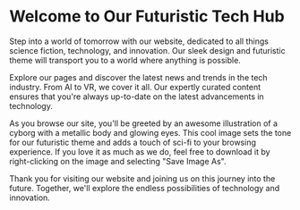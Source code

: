<!--font:Poppins-->

# Welcome to Our Futuristic Tech Hub

Step into a world of tomorrow with our website, dedicated to all things science fiction, technology, and innovation. Our sleek design and futuristic theme will transport you to a world where anything is possible.

Explore our pages and discover the latest news and trends in the tech industry. From AI to VR, we cover it all. Our expertly curated content ensures that you're always up-to-date on the latest advancements in technology.

As you browse our site, you'll be greeted by an awesome illustration of a cyborg with a metallic body and glowing eyes. This cool image sets the tone for our futuristic theme and adds a touch of sci-fi to your browsing experience. If you love it as much as we do, feel free to download it by right-clicking on the image and selecting "Save Image As".

Thank you for visiting our website and joining us on this journey into the future. Together, we'll explore the endless possibilities of technology and innovation.

<!--

Write me markdown content of website with wallpaper:

"An illustration of a cyborg with a metallic body and glowing eyes"

The header of the page should not be copy of the text but rather a real content of the website which is using this wallpaper.


---


# Cyborg Illustration Wallpaper

Welcome to our website featuring an awesome illustration of a cyborg with a metallic body and glowing eyes. This wallpaper is perfect for anyone who loves science fiction and futuristic themes.

To download this wallpaper, simply right-click on the image and select "Save Image As". You can then set it as your desktop background or use it for any other personal use.

We hope you enjoy this cool cyborg illustration and make sure to check out our other wallpapers for more amazing designs.


---


Heading should not include word "wallpaper". The website should not be about the wallpaper itself, wallpaper is just a related background, rewrite whole content.


---


# Welcome to our Futuristic World

Step into the future with our latest website design featuring an illustration of a cyborg with a metallic body and glowing eyes. Our website is perfect for anyone who loves science fiction, technology, and futuristic themes.

Explore our pages and discover the latest news and trends in the world of technology and innovation. From artificial intelligence to virtual reality, we cover it all. 

As you browse our site, enjoy the cool cyborg illustration as a background that sets the tone for our futuristic theme. If you love it as much as we do, feel free to download it by right-clicking on the image and selecting "Save Image As".

Thank you for visiting our website and we hope you enjoy your journey into the future with us.


---


Heading is too long, rewrite whole content.


---


# Welcome to Our Futuristic World

Our website is the perfect destination for anyone who loves science fiction, technology, and innovation. With our sleek design and futuristic theme, you'll feel like you're stepping into a world of tomorrow.

Explore our pages and discover the latest news and trends in the world of tech. From AI to VR, we cover it all. Our content is carefully curated by experts in the field, so you can trust that you're getting accurate and up-to-date information.

As you browse our site, you'll notice an awesome illustration of a cyborg with a metallic body and glowing eyes. This cool image sets the tone for our futuristic theme and adds a touch of sci-fi to your browsing experience. If you love it as much as we do, feel free to download it by right-clicking on the image and selecting "Save Image As".

Thank you for visiting our website and joining us on this journey into the future.


---


Heading is too long, rewrite whole content.


---


# Welcome to Our Futuristic Tech Hub

Step into a world of tomorrow with our website, dedicated to all things science fiction, technology, and innovation. Our sleek design and futuristic theme will transport you to a world where anything is possible.

Explore our pages and discover the latest news and trends in the tech industry. From AI to VR, we cover it all. Our expertly curated content ensures that you're always up-to-date on the latest advancements in technology.

As you browse our site, you'll be greeted by an awesome illustration of a cyborg with a metallic body and glowing eyes. This cool image sets the tone for our futuristic theme and adds a touch of sci-fi to your browsing experience. If you love it as much as we do, feel free to download it by right-clicking on the image and selecting "Save Image As".

Thank you for visiting our website and joining us on this journey into the future. Together, we'll explore the endless possibilities of technology and innovation.


---


Write me a Google font which is best fitting for the website.

Pick from the list:
- Futura
- Lobster
- Montserrat
- Poppins
- Great Vibes
- Open Sans
- Orbitron
- Dancing Script
- Inter
- Playfair Display
- Barlow Condensed
- Lato
- Raleway
- IBM Plex Sans
- Exo 2
- Roboto
- Alegreya


Write just the font name nothing else.


---


Poppins

-->
